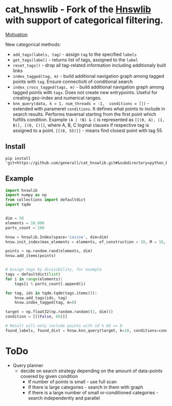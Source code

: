 # cat_hnswlib - Fork of the [Hnswlib](https://github.com/nmslib/hnswlib) with support of categorical filtering.

[Motivation](https://comprehension.ml/posts/categorical-hnsw/)

New categorical methods:

* `add_tags(labels, tag)` - assign `tag` to the specified `labels`
* `get_tags(label)` - returns list of tags, assigned to the `label`
* `reset_tags()` - drop all tag-related information including additionaly built links
* `index_tagged(tag, m)` - build additional navigation graph among tagged points with `tag`. Ensure connectiviti of conditional search
* `index_cross_tagged(tags, m)` - build additional navigation graph among tagged points with `tags`. Does not create new entrypoints. Useful for creating geo-index and numerical ranges.
* `knn_query(data, k = 1, num_threads = -1,  conditions = [])` - extended with parameret `conditions`. It defines what points to include in search results. Performs traversal starting from the first point which fulfills condition. Example `(A | !B) & C` is represented as  `[[(0, A), (1, B)], [(0, C)]]`, where A, B, C loginal clauses if respective tag is assigned to a point. `[[(0, 55)]]` - means find closest point with tag 55.


## Install

```
pip install 'git+https://github.com/generall/cat_hnswlib.git#&subdirectory=python_bindings' 
```

## Example

```python
import hnswlib
import numpy as np
from collections import defaultdict
import tqdm


dim = 50
elements = 10_000
parts_count = 100

hnsw = hnswlib.Index(space='cosine', dim=dim)
hnsw.init_index(max_elements = elements, ef_construction = 10, M = 16, random_seed=45)

points = np.random.rand(elements, dim)
hnsw.add_items(points)


# Assign tags by divisibility, for example
tags = defaultdict(list)
for i in range(elements):
    tags[i % parts_count].append(i)

for tag, ids in tqdm.tqdm(tags.items()):
    hnsw.add_tags(ids, tag)
    hnsw.index_tagged(tag, m=8)

target = np.float32(np.random.random((1, dim)))
condition = [[(False, 66)]]

# Result will only include points with id % 66 == 0
found_labels, found_dist = hnsw.knn_query(target, k=10, conditions=condition)
```

# ToDo

* Query planner
  * decide on search strategy depending on the amount of data-points covered by given condition
    * If number of points is small - use full scan
    * If there is large categories - search in them with graph
    * if there is a large number of small or-conditioned categories - search independently and parallel
